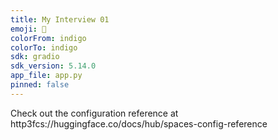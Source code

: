```yaml
---
title: My Interview 01
emoji: 🚀
colorFrom: indigo
colorTo: indigo
sdk: gradio
sdk_version: 5.14.0
app_file: app.py
pinned: false
---
```


Check out the configuration reference at http3fcs://huggingface.co/docs/hub/spaces-config-reference
